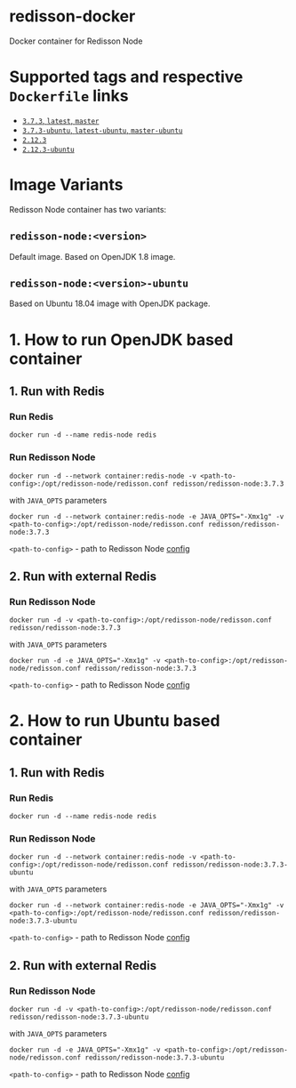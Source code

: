 # redisson-docker
Docker container for Redisson Node

# Supported tags and respective `Dockerfile` links
-	[`3.7.3`, `latest`, `master`](https://github.com/redisson/redisson-docker/blob/master/Dockerfile)
-	[`3.7.3-ubuntu`, `latest-ubuntu`, `master-ubuntu`](https://github.com/redisson/redisson-docker/blob/master-ubuntu/Dockerfile)
-	[`2.12.3`](https://github.com/redisson/redisson-docker/blob/2.12.3/Dockerfile)
-	[`2.12.3-ubuntu`](https://github.com/redisson/redisson-docker/blob/2.12.3-ubuntu/Dockerfile)

# Image Variants

Redisson Node container has two variants:

## `redisson-node:<version>`

Default image. Based on OpenJDK 1.8 image.

## `redisson-node:<version>-ubuntu`

Based on Ubuntu 18.04 image with OpenJDK package.

# 1. How to run OpenJDK based container

## 1. Run with Redis

### Run Redis
    docker run -d --name redis-node redis

### Run Redisson Node
    docker run -d --network container:redis-node -v <path-to-config>:/opt/redisson-node/redisson.conf redisson/redisson-node:3.7.3
with `JAVA_OPTS` parameters

    docker run -d --network container:redis-node -e JAVA_OPTS="-Xmx1g" -v <path-to-config>:/opt/redisson-node/redisson.conf redisson/redisson-node:3.7.3

`<path-to-config>` - path to Redisson Node [config](https://github.com/redisson/redisson/wiki/12.-Standalone-node#122-configuration)

## 2. Run with external Redis

### Run Redisson Node
    docker run -d -v <path-to-config>:/opt/redisson-node/redisson.conf redisson/redisson-node:3.7.3
with `JAVA_OPTS` parameters

    docker run -d -e JAVA_OPTS="-Xmx1g" -v <path-to-config>:/opt/redisson-node/redisson.conf redisson/redisson-node:3.7.3

`<path-to-config>` - path to Redisson Node [config](https://github.com/redisson/redisson/wiki/12.-Standalone-node#122-configuration)


# 2. How to run Ubuntu based container

## 1. Run with Redis

### Run Redis
    docker run -d --name redis-node redis

### Run Redisson Node
    docker run -d --network container:redis-node -v <path-to-config>:/opt/redisson-node/redisson.conf redisson/redisson-node:3.7.3-ubuntu
with `JAVA_OPTS` parameters

    docker run -d --network container:redis-node -e JAVA_OPTS="-Xmx1g" -v <path-to-config>:/opt/redisson-node/redisson.conf redisson/redisson-node:3.7.3-ubuntu

`<path-to-config>` - path to Redisson Node [config](https://github.com/redisson/redisson/wiki/12.-Standalone-node#122-configuration)

## 2. Run with external Redis

### Run Redisson Node
    docker run -d -v <path-to-config>:/opt/redisson-node/redisson.conf redisson/redisson-node:3.7.3-ubuntu
with `JAVA_OPTS` parameters

    docker run -d -e JAVA_OPTS="-Xmx1g" -v <path-to-config>:/opt/redisson-node/redisson.conf redisson/redisson-node:3.7.3-ubuntu

`<path-to-config>` - path to Redisson Node [config](https://github.com/redisson/redisson/wiki/12.-Standalone-node#122-configuration)
